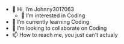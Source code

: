 - 👋 Hi, I’m Johnny3017063
  - 👀 I’m interested in Coding
- 🌱 I’m currently learning Coding
- 💞️ I’m looking to collaborate on Coding
- 📫 How to reach me, you just can't actualy

<!---
Johnny3017063/Johnny3017063 is a ✨ special ✨ repository because its `README.md` (this file) appears on your GitHub profile.
You can click the Preview link to take a look at your changes.
--->

